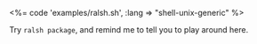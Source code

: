 <%= code 'examples/ralsh.sh', :lang => "shell-unix-generic" %>

Try `ralsh package`, and remind me to tell you to play around here.
